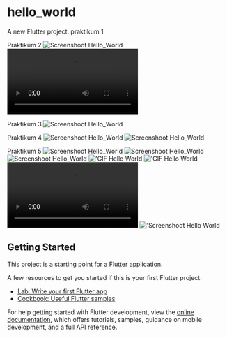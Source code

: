 # hello_world

A new Flutter project.
praktikum 1


Praktikum 2
![Screenshoot Hello_World](images/11.png)
![Screenshoot Hello_World](images/12.mp4)

Praktikum 3
![Screenshoot Hello_World](images/01.png)

Praktikum 4
![Screenshoot Hello_World](images/02.png)
![Screenshoot Hello_World](images/03.png)

Praktikum 5
![Screenshoot Hello_World](images/04.png)
![Screenshoot Hello_World](images/05.png)
![Screenshoot Hello_World](images/06.png)
!['GIF Hello World](images/07.gif)
!['GIF Hello World](images/10.png)
!['Video Hello World](images/08.mp4)
!['Screenshoot Hello World](images/09.png)


## Getting Started

This project is a starting point for a Flutter application.

A few resources to get you started if this is your first Flutter project:

- [Lab: Write your first Flutter app](https://docs.flutter.dev/get-started/codelab)
- [Cookbook: Useful Flutter samples](https://docs.flutter.dev/cookbook)

For help getting started with Flutter development, view the
[online documentation](https://docs.flutter.dev/), which offers tutorials,
samples, guidance on mobile development, and a full API reference.
